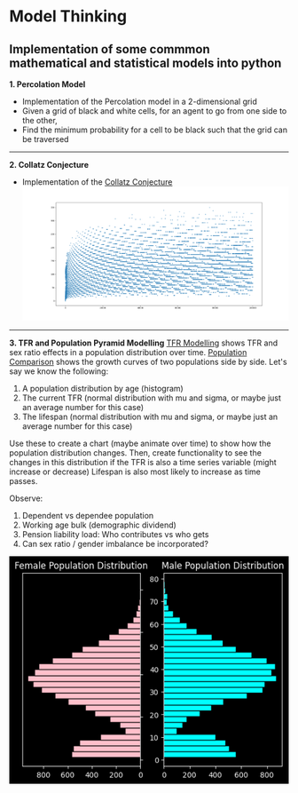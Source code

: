 # Model Thinking

## Implementation of some commmon mathematical and statistical models into python

**1. Percolation Model**
  - Implementation of the Percolation model in a 2-dimensional grid
  - Given a grid of black and white cells, for an agent to go from one side to the other,
  - Find the minimum probability for a cell to be black such that the grid can be traversed
---
**2. Collatz Conjecture**
  - Implementation of the [Collatz Conjecture](https://en.wikipedia.org/wiki/Collatz_conjecture)
  ![Collatz Image](Colllatz_100000.png)
---
**3. TFR and Population Pyramid Modelling**
[TFR Modelling](TFR_Modelling_and_Simulations.ipynb) shows TFR and sex ratio effects in a population distribution over time.
[Population Comparison](Population_Comparison.ipynb) shows the growth curves of two populations side by side.
Let's say we know the following:
1. A population distribution by age (histogram)
2. The current TFR (normal distribution with mu and sigma, or maybe just an average number for this case)
3. The lifespan (normal distribution with mu and sigma, or maybe just an average number for this case)

Use these to create a chart (maybe animate over time) to show how the population distribution changes.
Then, create functionality to see the changes in this distribution if the TFR is also a time series variable (might increase or decrease)
Lifespan is also most likely to increase as time passes.

Observe:
1. Dependent vs dependee population
2. Working age bulk (demographic dividend)
3. Pension liability load: Who contributes vs who gets
4. Can sex ratio / gender imbalance be incorporated?

![Simulated_population_pyramid](pyramid.png)
